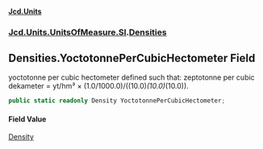 #### [Jcd.Units](index.md 'index')
### [Jcd.Units.UnitsOfMeasure.SI](Jcd.Units.UnitsOfMeasure.SI.md 'Jcd.Units.UnitsOfMeasure.SI').[Densities](Densities.md 'Jcd.Units.UnitsOfMeasure.SI.Densities')

## Densities.YoctotonnePerCubicHectometer Field

yoctotonne per cubic hectometer defined such that: zeptotonne per cubic dekameter = yt/hm³ × (1.0/1000.0)/((10.0)*(10.0)*(10.0)).

```csharp
public static readonly Density YoctotonnePerCubicHectometer;
```

#### Field Value
[Density](Density.md 'Jcd.Units.UnitTypes.Density')